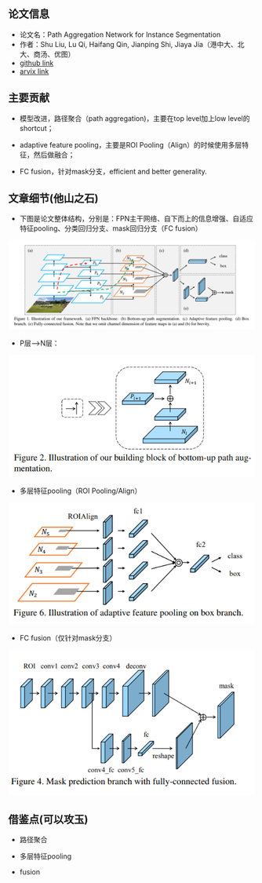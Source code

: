 ## 论文信息
* 论文名：Path Aggregation Network for Instance Segmentation
* 作者：Shu Liu, Lu Qi, Haifang Qin, Jianping Shi, Jiaya Jia（港中大、北大、商汤、优图）
* [github link](https://github.com/ShuLiu1993/PANet)
* [arvix link](https://arxiv.org/pdf/1803.01534.pdf)

## 主要贡献

- 模型改进，路径聚合（path aggregation)，主要在top level加上low level的shortcut；

- adaptive feature pooling，主要是ROI Pooling（Align）的时候使用多层特征，然后做融合；

- FC fusion，针对mask分支，efficient and better generality.

## 文章细节(他山之石)

- 下图是论文整体结构，分别是：FPN主干网络、自下而上的信息增强、自适应特征pooling、分类回归分支、mask回归分支（FC fusion）

![](framework.png)

- P层-->N层：

![](P-layer-N-layer.png)

- 多层特征pooling（ROI Pooling/Align）

![](adaptive.png)

- FC fusion（仅针对mask分支）

![](fc-fusion.png)

## 借鉴点(可以攻玉)

- 路径聚合

- 多层特征pooling

- fusion
